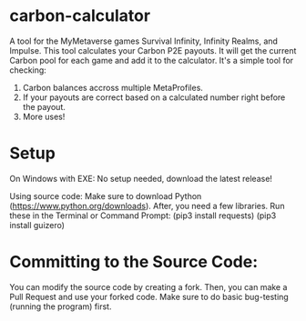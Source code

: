 # carbon-calculator
A tool for the MyMetaverse games Survival Infinity, Infinity Realms, and Impulse.
This tool calculates your Carbon P2E payouts. It will get the current Carbon pool for each game and add it to the calculator.
It's a simple tool for checking:
1. Carbon balances accross multiple MetaProfiles.
2. If your payouts are correct based on a calculated number right before the payout.
3. More uses!

# Setup
On Windows with EXE: No setup needed, download the latest release!

Using source code: Make sure to download Python (https://www.python.org/downloads). After, you need a few libraries. Run these in the Terminal or Command Prompt: 
(pip3 install requests) (pip3 install guizero)

# Committing to the Source Code:
You can modify the source code by creating a fork. Then, you can make a Pull Request and use your forked code. Make sure to do basic bug-testing (running the program) first.
